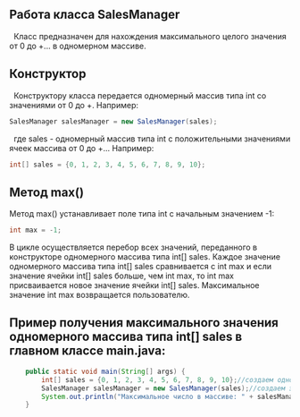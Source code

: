 ## Работа класса SalesManager
&nbsp; Класс предназначен для нахождения максимального целого значения от 0 до +... в одномерном массиве.

## Конструктор
&nbsp; Конструктору класса передается одномерный массив типа int со значениями от 0 до +.
Например: 
```java
SalesManager salesManager = new SalesManager(sales);
```
&nbsp; где sales - одномерный массив типа int с положительными значениями ячеек массива от 0 до +...
Например:
```java
int[] sales = {0, 1, 2, 3, 4, 5, 6, 7, 8, 9, 10};
``` 

## Метод max()
Метод max() устанавливает поле типа int с начальным значением -1:
```java
int max = -1;
```
В цикле осуществляется перебор всех значений, переданного в конструкторе одномерного массива типа int[] sales.
Каждое значение одномерного массива типа int[] sales сравнивается с int max и если значение ячейки int[] sales больше, чем int max, то int max присваивается новое значение ячейки int[] sales. Максимальное значение int max возвращается пользователю.

## Пример получения максимального значения одномерного массива типа int[] sales в главном классе main.java:
```java
    public static void main(String[] args) {
        int[] sales = {0, 1, 2, 3, 4, 5, 6, 7, 8, 9, 10};//создаем одномерный массив
        SalesManager salesManager = new SalesManager(sales);//создаем экземпляр класса
        System.out.println("Максимальное число в массиве: " + salesManager.max());//выводим полученный результат в консоль
    }
```
